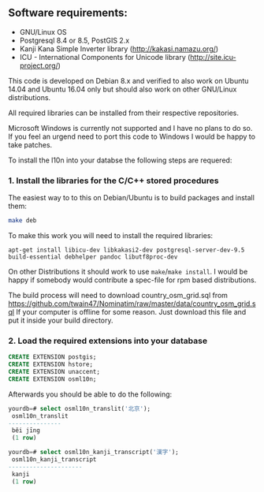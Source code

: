 ## Software requirements:

* GNU/Linux OS
* Postgresql 8.4 or 8.5, PostGIS 2.x
* Kanji Kana Simple Inverter library (http://kakasi.namazu.org/)
* ICU - International Components for Unicode library (http://site.icu-project.org/)

This code is developed on Debian 8.x and verified to also work on Ubuntu
14.04 and Ubuntu 16.04 only but should also work on other GNU/Linux
distributions.

All required libraries can be installed from their respective repositories.

Microsoft Windows is currently not supported and I have no plans to do so.
If you feel an urgend need to port this code to Windows I would be happy to
take patches.

To install the l10n into your databse the following steps are requered:

### 1. Install the libraries for the C/C++ stored procedures


The easiest way to to this on Debian/Ubuntu is to build packages and install
them:

```sh
make deb
```

To make this work you will need to install the required libraries:

    apt-get install libicu-dev libkakasi2-dev postgresql-server-dev-9.5 build-essential debhelper pandoc libutf8proc-dev


On other Distributions it should work to use `make`/`make install`.
I would be happy if somebody would contribute a spec-file for rpm based
distributions.

The build process will need to download country_osm_grid.sql from
https://github.com/twain47/Nominatim/raw/master/data/country_osm_grid.sql
If your computer is offline for some reason. Just download this file and
put it inside your build directory.

### 2. Load the required extensions into your database
```sql
CREATE EXTENSION postgis;
CREATE EXTENSION hstore;
CREATE EXTENSION unaccent;
CREATE EXTENSION osml10n;
```


Afterwards you should be able to do the following:

```sql
yourdb=# select osml10n_translit('北京');
 osml10n_translit
---------------
 běi jīng
 (1 row)
```

```sql
yourdb=# select osml10n_kanji_transcript('漢字');
 osml10n_kanji_transcript
---------------------
 kanji
 (1 row)
```

